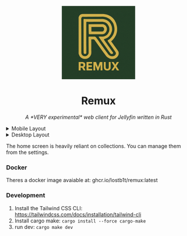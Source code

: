 
<div align="center">
   <img width="200" height="200" src="logo.png" alt="Logo">
</div>
   
<div align="center">
  <h1><b>Remux</b></h1>
  <p><i>A *VERY experimental* web client for Jellyfin written in Rust </i></p>
</div>

<details>
<summary> Mobile Layout </summary>
  
![Mobile](mobile.png)

</details>

<details>
<summary> Desktop Layout </summary>
  
![Desktop](desktop.png)

</details>

The home screen is heavily reliant on collections. You can manage them from the settings.

### Docker
 
Theres a docker image avaiable at: ghcr.io/lostb1t/remux:latest

### Development

1. Install the Tailwind CSS CLI: https://tailwindcss.com/docs/installation/tailwind-cli
2. Install cargo make: `cargo install --force cargo-make`
3. run dev: `cargo make dev`
